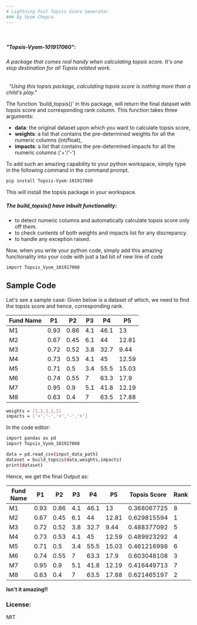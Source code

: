 ```yaml
---
# Lightning Fast Topsis Score Generator
### By Vyom Chopra
---
```

&nbsp;
##### "Topsis-Vyom-101917060":
###### A package that comes real handy when calculating topsis score. It's one stop destination for all Topsis related work.  
&nbsp;
*"Using this topsis package, calculating topsis score is nothing more than a child's play."*

The function 'build_topsis()' in this package, will return the final dataset with topsis score and corresponding rank column.
This function takes three arguments:
	
* **data**: the original dataset upon which you want to calculate topsis score,
* **weights**: a list that contains the pre-determined weights for all the numeric columns (int/float),
* **impacts**: a list that contains the pre-determined impacts for all the numeric columns ('+'/'-')  
 
To add such an amazing capability to your python workspace, simply type in the following command in the command prompt.

```sh
pip install Topsis-Vyom-101917060
```  
This will install the topsis package in your workspace.

##### The build_topsis() have inbuilt functionality:
* to detect numeric columns and automatically calculate topsis score only off them.
* to check contents of both weights and impacts list for any discrepancy.
* to handle any exception raised.

Now, when you write your python code, simply add this amazing functionality into your code with just a tad bit of new line of code
```sh
import Topsis_Vyom_101917060
```
## Sample Code
Let's see a sample case:
Given below is a dataset of which, we need to find the topsis score and hence, corresponding rank.

|Fund Name|P1  |P2  |P3 |P4  |P5   |
|---------|----|----|---|----|-----|
|M1       |0.93|0.86|4.1|46.1|13   |
|M2       |0.67|0.45|6.1|44  |12.81|
|M3       |0.72|0.52|3.8|32.7|9.44 |
|M4       |0.73|0.53|4.1|45  |12.59|
|M5       |0.71|0.5 |3.4|55.5|15.03|
|M6       |0.74|0.55|7  |63.3|17.9 |
|M7       |0.95|0.9 |5.1|41.8|12.19|
|M8       |0.63|0.4 |7  |63.5|17.88|

```sh
weights = [1,1,1,1,1]
impacts = ['+','-','+','-','+']
``` 

In the code editor:
```sh
import pandas as pd
import Topsis_Vyom_101917060

data = pd.read_csv(input_data_path)
dataset = build_topsis(data,weights,impacts)
print(dataset)
```  

Hence, we get the final Output as:  

|Fund Name|P1  |P2  |P3 |P4  |P5   |Topsis Score|Rank|
|---------|----|----|---|----|-----|------------|----|
|M1       |0.93|0.86|4.1|46.1|13   |0.368067725 |8   |
|M2       |0.67|0.45|6.1|44  |12.81|0.629815594 |1   |
|M3       |0.72|0.52|3.8|32.7|9.44 |0.488377092 |5   |
|M4       |0.73|0.53|4.1|45  |12.59|0.489923292 |4   |
|M5       |0.71|0.5 |3.4|55.5|15.03|0.461216998 |6   |
|M6       |0.74|0.55|7  |63.3|17.9 |0.603048108 |3   |
|M7       |0.95|0.9 |5.1|41.8|12.19|0.416449713 |7   |
|M8       |0.63|0.4 |7  |63.5|17.88|0.621465197 |2   |

**Isn't it amazing!!**

### License:

MIT
